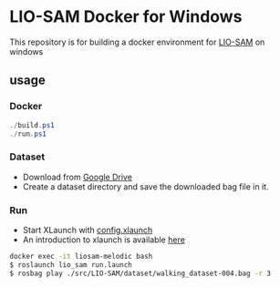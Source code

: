 # LIO-SAM Docker for Windows

This repository is for building a docker environment for [LIO-SAM](https://github.com/TixiaoShan/LIO-SAM) on windows


## usage

### Docker

```ps1
./build.ps1
./run.ps1
```

### Dataset

* Download from [Google Drive](https://drive.google.com/drive/folders/1gJHwfdHCRdjP7vuT556pv8atqrCJPbUq)
* Create a dataset directory and save the downloaded bag file in it.

### Run

* Start XLaunch with [config.xlaunch](https://github.com/masachika-kamada/liosam-docker/blob/main/config.xlaunch)
* An introduction to xlaunch is available [here](https://github.com/masachika-kamada/ros-docker-windows#preparation)

```bash
docker exec -it liosam-melodic bash
$ roslaunch lio_sam run.launch
$ rosbag play ./src/LIO-SAM/dataset/walking_dataset-004.bag -r 3
```

